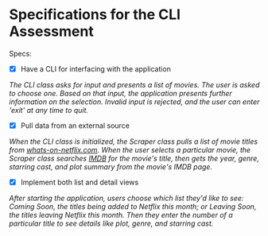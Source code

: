 # Specifications for the CLI Assessment

Specs:

- [x] Have a CLI for interfacing with the application

*The CLI class asks for input and presents a list of movies. The user is asked to choose one. Based on that input, the application presents further information on the selection. Invalid input is rejected, and the user can enter 'exit' at any time to quit.*

- [x] Pull data from an external source
        
*When the CLI class is initialized, the Scraper class pulls a list of movie titles from [whats-on-netflix.com](http://www.whats-on-netflix.com). When the user selects a particular movie, the Scraper class searches [IMDB](http://www.imdb.com/) for the movie's title, then gets the year, genre, starring cast, and plot summary from the movie's IMDB page.*

- [x] Implement both list and detail views

*After starting the application, users choose which list they'd like to see: Coming Soon, the titles being added to Netflix this month; or Leaving Soon, the titles leaving Netflix this month. Then they enter the number of a particular title to see details like plot, genre, and starring cast.*
